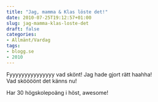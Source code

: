 ```yaml
---
title: "Jag, mamma & Klas löste det!"
date: 2010-07-25T19:12:57+01:00
slug: jag-mamma-klas-loste-det
draft: false
categories:
- Allmänt/Vardag
tags:
- blogg.se
- 2010
---
```

Fyyyyyyyyyyyyyyy vad skönt! Jag hade gjort rätt haahha!  
Vad sköööönt det känns nu!  
  
Har 30 högskolepoäng i höst, awesome!